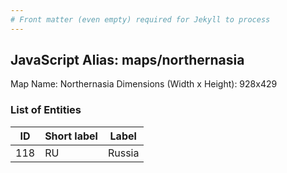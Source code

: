 ```yaml
---
# Front matter (even empty) required for Jekyll to process
---
```


## JavaScript Alias: maps/northernasia

Map Name: Northernasia
Dimensions (Width x Height): 928x429





### List of Entities

ID | Short label | Label
---|---|---|
118|RU|Russia

